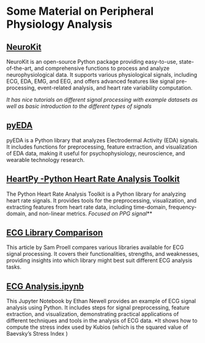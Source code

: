 # Some Material on Peripheral Physiology Analysis

## [NeuroKit](https://github.com/neuropsychology/NeuroKit)
NeuroKit is an open-source Python package providing easy-to-use, state-of-the-art, and comprehensive functions to process and analyze neurophysiological data. It supports various physiological signals, including ECG, EDA, EMG, and EEG, and offers advanced features like signal pre-processing, event-related analysis, and heart rate variability computation.

*It has nice tutorials on different signal processing with example datasets as well as basic introduction to the different types of signals*

## [pyEDA](https://github.com/HealthSciTech/pyEDA)
pyEDA is a Python library that analyzes Electrodermal Activity (EDA) signals. It includes functions for preprocessing, feature extraction, and visualization of EDA data, making it useful for psychophysiology, neuroscience, and wearable technology research.

## [HeartPy -Python Heart Rate Analysis Toolkit](https://python-heart-rate-analysis-toolkit.readthedocs.io/en/latest/)
The Python Heart Rate Analysis Toolkit is a Python library for analyzing heart rate signals. It provides tools for the preprocessing, visualization, and extracting features from heart rate data, including time-domain, frequency-domain, and non-linear metrics. *Focused on PPG signal***

## [ECG Library Comparison](https://samproell.io/posts/signal/ecg-library-comparison/)
This article by Sam Proell compares various libraries available for ECG signal processing. It covers their functionalities, strengths, and weaknesses, providing insights into which library might best suit different ECG analysis tasks.

## [ECG Analysis.ipynb](https://github.com/EthanNewell/ECG_RAoS/blob/main/ECG%20Analysis.ipynb)
This Jupyter Notebook by Ethan Newell provides an example of ECG signal analysis using Python. It includes steps for signal preprocessing, feature extraction, and visualization, demonstrating practical applications of different techniques and tools in the analysis of ECG data. *It shows how to compute the stress index used by Kubios (which is the squared value of Baevsky’s Stress Index )

